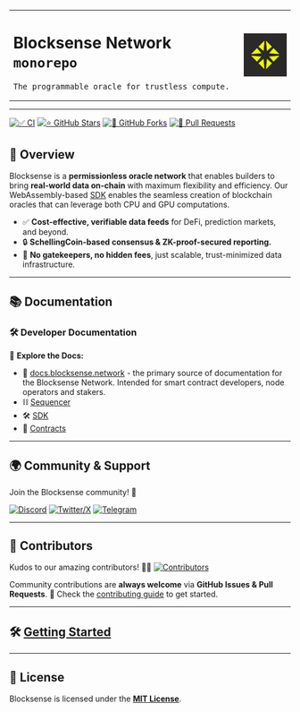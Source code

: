 <table align="center">
  <tr>
    <td valign="top">
      <h1>Blocksense Network <code>monorepo</code></h1>
      <pre>The programmable oracle for trustless compute.</pre>
    </td>
    <td valign="center">
      <a href="https://blocksense.network" target="_blank">
        <img src="./docs/assets/img/blocksense-logo.jpg" align="center" width="120">
      </a>
    </td>
  </tr>
</table>

---

[![✅ CI](https://github.com/blocksense-network/blocksense/actions/workflows/ci.yml/badge.svg)](https://github.com/blocksense-network/blocksense/actions)
[![⭐ GitHub Stars](https://img.shields.io/github/stars/blocksense-network/blocksense?style=social)](https://github.com/blocksense-network/blocksense/stargazers)
[![🍴 GitHub Forks](https://img.shields.io/github/forks/blocksense-network/blocksense?style=social)](https://github.com/blocksense-network/blocksense/network/members)
[![🚀 Pull Requests](https://img.shields.io/github/issues-pr/blocksense-network/blocksense)](https://github.com/blocksense-network/blocksense/pulls)

## 🚀 Overview

Blocksense is a **permissionless oracle network** that enables builders to bring **real-world data on-chain** with maximum flexibility and efficiency. Our WebAssembly-based [SDK](libs/sdk/README.md) enables the seamless creation of blockchain oracles that can leverage both CPU and GPU computations.

- ✅ **Cost-effective, verifiable data feeds** for DeFi, prediction markets, and beyond.
- 🔒 **SchellingCoin-based consensus & ZK-proof-secured reporting.**
- 🔗 **No gatekeepers, no hidden fees**, just scalable, trust-minimized data infrastructure​​.

---

## 📚 Documentation

### 🛠 Developer Documentation

📖 **Explore the Docs:**

- 📌 [docs.blocksense.network](https://docs.blocksense.network/) - the primary source of documentation for the Blocksense Network. Intended for smart contract developers, node operators and stakers.
- ⛓ [Sequencer](apps/sequencer/README.md)
- 🛠 [SDK](libs/sdk/README.md)
- 📜 [Contracts](libs/ts/contracts/README.md)

---

## 🌍 Community & Support

Join the Blocksense community! 🎉

[![Discord](https://img.shields.io/badge/Discord-5865F2?logo=discord&logoColor=white&style=for-the-badge)](https://discord.gg/blocksense)
[![Twitter/X](https://img.shields.io/badge/X-000000?logo=x&logoColor=white&style=for-the-badge)](https://x.com/blocksense_)
[![Telegram](https://img.shields.io/badge/Telegram-26A5E4?logo=telegram&logoColor=white&style=for-the-badge)](https://t.me/BlocksenseNetwork)

---

## 👥 Contributors

Kudos to our amazing contributors! 🚀🎉
[![Contributors](https://contrib.rocks/image?repo=blocksense-network/blocksense)](https://github.com/blocksense-network/blocksense/graphs/contributors)

Community contributions are **always welcome** via **GitHub Issues & Pull Requests**.
📝 Check the [contributing guide](./.github/CONTRIBUTING.md) to get started.

---

## 🛠 [Getting Started](./.github/SETUP.md)

---

## 📜 License

Blocksense is licensed under the **[MIT License](LICENSE)**.
